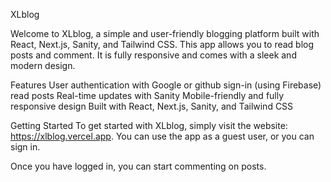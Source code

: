 XLblog

Welcome to XLblog, a simple and user-friendly blogging platform built with React, Next.js, Sanity, and Tailwind CSS.
This app allows you to read blog posts and comment.
It is fully responsive and comes with a sleek and modern design.

Features
User authentication with Google or github sign-in (using Firebase)
read posts
Real-time updates with Sanity
Mobile-friendly and fully responsive design
Built with React, Next.js, Sanity, and Tailwind CSS

Getting Started
To get started with XLblog, simply visit the website: https://xlblog.vercel.app.
You can use the app as a guest user, or you can sign in.

Once you have logged in, you can start commenting on posts. 
